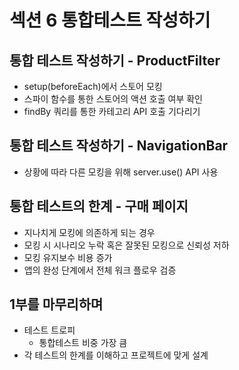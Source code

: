 # 섹션 6 통합테스트 작성하기

## 통합 테스트 작성하기 - ProductFilter
- setup(beforeEach)에서 스토어 모킹
- 스파이 함수를 통한 스토어의 액션 호출 여부 확인
- findBy 쿼리를 통한 카테고리 API 호출 기다리기

## 통합 테스트 작성하기 - NavigationBar
- 상황에 따라 다른 모킹을 위해 server.use() API 사용

## 통합 테스트의 한계 - 구매 페이지
- 지나치게 모킹에 의존하게 되는 경우
- 모킹 시 시나리오 누락 혹은 잘못된 모킹으로 신뢰성 저하
- 모킹 유지보수 비용 증가
- 앱의 완성 단계에서 전체 워크 플로우 검증

## 1부를 마무리하며
- 테스트 트로피
    - 통합테스트 비중 가장 큼
- 각 테스트의 한계를 이해하고 프로젝트에 맞게 설계